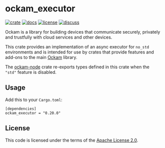 # ockam_executor

[![crate][crate-image]][crate-link]
[![docs][docs-image]][docs-link]
[![license][license-image]][license-link]
[![discuss][discuss-image]][discuss-link]

Ockam is a library for building devices that communicate securely, privately
and trustfully with cloud services and other devices.

This crate provides an implementation of an async executor for
`no_std` environments and is intended for use by crates that provide
features and add-ons to the main [Ockam][main-ockam-crate-link]
library.

The [ockam-node][ockam-node-crate-link] crate re-exports types defined in
this crate when the `"std"` feature is disabled.

## Usage

Add this to your `Cargo.toml`:

```
[dependencies]
ockam_executor = "0.20.0"
```

## License

This code is licensed under the terms of the [Apache License 2.0][license-link].

[main-ockam-crate-link]: https://crates.io/crates/ockam
[ockam-node-crate-link]: https://crates.io/crates/ockam_node

[crate-image]: https://img.shields.io/crates/v/ockam_executor.svg
[crate-link]: https://crates.io/crates/ockam_executor

[docs-image]: https://docs.rs/ockam_node/badge.svg
[docs-link]: https://docs.rs/ockam_node

[license-image]: https://img.shields.io/badge/License-Apache%202.0-green.svg
[license-link]: https://github.com/ockam-network/ockam/blob/HEAD/LICENSE

[discuss-image]: https://img.shields.io/badge/Discuss-Github%20Discussions-ff70b4.svg
[discuss-link]: https://github.com/ockam-network/ockam/discussions
